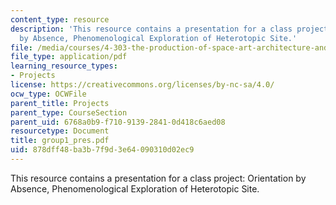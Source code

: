 ```yaml
---
content_type: resource
description: 'This resource contains a presentation for a class project: Orientation
  by Absence, Phenomenological Exploration of Heterotopic Site.'
file: /media/courses/4-303-the-production-of-space-art-architecture-and-urbanism-in-dialogue-fall-2006/878dff48ba3b7f9d3e64090310d02ec9_group1_pres.pdf
file_type: application/pdf
learning_resource_types:
- Projects
license: https://creativecommons.org/licenses/by-nc-sa/4.0/
ocw_type: OCWFile
parent_title: Projects
parent_type: CourseSection
parent_uid: 6768a0b9-f710-9139-2841-0d418c6aed08
resourcetype: Document
title: group1_pres.pdf
uid: 878dff48-ba3b-7f9d-3e64-090310d02ec9
---
```

This resource contains a presentation for a class project: Orientation by Absence, Phenomenological Exploration of Heterotopic Site.